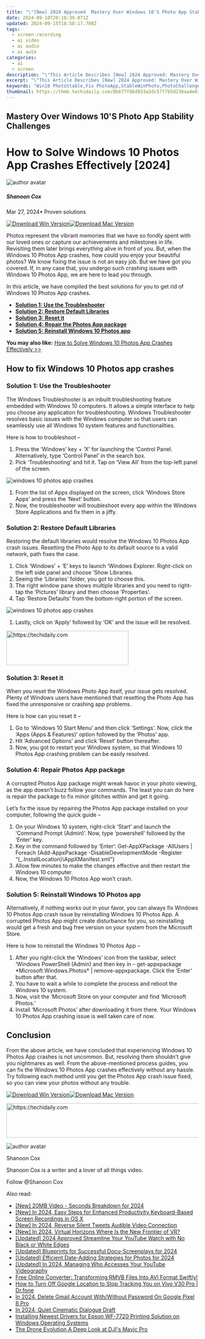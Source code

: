 ```yaml
---
title: "\"[New] 2024 Approved  Mastery Over Windows 10'S Photo App Stability Challenges\""
date: 2024-09-10T20:19:39.071Z
updated: 2024-09-15T18:58:17.708Z
tags: 
  - screen-recording
  - ai video
  - ai audio
  - ai auto
categories: 
  - ai
  - screen
description: "\"This Article Describes [New] 2024 Approved: Mastery Over Windows 10'S Photo App Stability Challenges\""
excerpt: "\"This Article Describes [New] 2024 Approved: Mastery Over Windows 10'S Photo App Stability Challenges\""
keywords: "Win10 PhotoStable,Fix PhotoApp,StableWinPhoto,PhotoChallengeWin,WindowsPhotosFix,StabilityPhotoWin,ChallengesPhotoWin"
thumbnail: https://thmb.techidaily.com/8b677f86d933a2dc57f7b5d236aa4e6146da7e283f8be4d58f50e47e9bc2eba3.jpg
---
```


## Mastery Over Windows 10'S Photo App Stability Challenges

# How to Solve Windows 10 Photos App Crashes Effectively \[2024\]

![author avatar](https://images.wondershare.com/filmora/article-images/shannon-cox.jpg)

##### Shanoon Cox

 Mar 27, 2024• Proven solutions

[![Download Win Version](https://images.wondershare.com/filmora/guide/download-btn-win.jpg)](https://tools.techidaily.com/wondershare/filmora/download/)[![Download Mac Version](https://images.wondershare.com/filmora/guide/download-btn-mac.jpg)](https://tools.techidaily.com/wondershare/filmora/download/)

Photos represent the vibrant memories that we have so fondly spent with our loved ones or capture our achievements and milestones in life. Revisiting them later brings everything alive in front of you. But, when the Windows 10 Photos App crashes, how could you enjoy your beautiful photos? We know fixing the issue is not an easy job. But we have got you covered. If, in any case that, you undergo such crashing issues with Windows 10 Photos App, we are here to lead you through.

In this article, we have compiled the best solutions for you to get rid of Windows 10 Photos App crashes.

* [**Solution 1: Use the Troubleshooter**](#part1)
* [**Solution 2: Restore Default Libraries**](#part2)
* [**Solution 3: Reset it**](#part3)
* [**Solution 4: Repair the Photos App package**](#part4)
* [**Solution 5: Reinstall Windows 10 Photos app**](#part5)

**You may also like:** [How to Solve Windows 10 Photos App Crashes Effectively >>](https://tools.techidaily.com/wondershare/filmora/download/)

## How to fix Windows 10 Photos app crashes

### Solution 1: Use the Troubleshooter

The Windows Troubleshooter is an inbuilt troubleshooting feature embedded with Windows 10 computers. It allows a simple interface to help you choose any application for troubleshooting. Windows Troubleshooter resolves basic issues with the Windows computer so that users can seamlessly use all Windows 10 system features and functionalities.

Here is how to troubleshoot –

   1. Press the ‘Windows’ key + ‘X’ for launching the ‘Control Panel. Alternatively, type ‘Control Panel’ in the search box.
   2. Pick ‘Troubleshooting’ and hit it. Tap on ‘View All’ from the top-left panel of the screen.

![windows 10 photos app crashes](https://images.wondershare.com/filmora/article-images/Troubleshooter.jpg)

1. From the list of Apps displayed on the screen, click ‘Windows Store Apps’ and press the ‘Next’ button.
2. Now, the troubleshooter will troubleshoot every app within the Windows Store Applications and fix them in a jiffy.

### Solution 2: Restore Default Libraries

Restoring the default libraries would resolve the Windows 10 Photos App crash issues. Resetting the Photo App to its default source to a valid network, path fixes the case.

   1. Click ‘Windows’ + ‘E’ keys to launch ‘Windows Explorer. Right-click on the left side panel and choose ‘Show Libraries.
   2. Seeing the ‘Libraries’ folder, you got to choose this.
   3. The right window pane shows multiple libraries and you need to right-tap the ‘Pictures’ library and then choose ‘Properties’.
   4. Tap ‘Restore Defaults’ from the bottom-right portion of the screen.

![windows 10 photos app crashes](https://images.wondershare.com/filmora/article-images/windows-10-photos-app-crashes-restore.jpg)

1. Lastly, click on ‘Apply’ followed by ‘OK’ and the issue will be resolved.

<!-- affiliate ads begin -->
<a href="https://bluettius.sjv.io/c/5597632/2139109/17108" target="_top" id="2139109">
  <img src="//a.impactradius-go.com/display-ad/17108-2139109" border="0" alt="https://techidaily.com" width="320" height="90"/>
</a>
<img height="0" width="0" src="https://bluettius.sjv.io/i/5597632/2139109/17108" style="position:absolute;visibility:hidden;" border="0" />
<!-- affiliate ads end -->

### Solution 3: Reset it

When you reset the Windows Photo App itself, your issue gets resolved. Plenty of Windows users have mentioned that resetting the Photo App has fixed the unresponsive or crashing app problems.

Here is how can you reset it –

1. Go to ‘Windows 10 Start Menu’ and then click ‘Settings’. Now, click the ‘Apps (Apps & Features)’ option followed by the ‘Photos’ app.
2. Hit ‘Advanced Options’ and click ‘Reset’ button thereafter.
3. Now, you got to restart your Windows system, so that Windows 10 Photos App crashing problem can be easily resolved.

### Solution 4: Repair Photos App package

A corrupted Photos App package might wreak havoc in your photo viewing, as the app doesn’t buzz follow your commands. The least you can do here is repair the package to fix minor glitches within and get it going.

Let’s fix the issue by repairing the Photos App package installed on your computer, following the quick guide –

1. On your Windows 10 system, right-click ‘Start’ and launch the ‘Command Prompt (Admin)’. Now, type ‘powershell’ followed by the ‘Enter’ key.
2. Key in the command followed by ‘Enter’: Get-AppXPackage -AllUsers | Foreach {Add-AppxPackage -DisableDevelopmentMode -Register “$($\_.InstallLocation)\\AppXManifest.xml”}
3. Allow few minutes to make the changes effective and then restart the Windows 10 computer.
4. Now, the Windows 10 Photos App won’t crash.

### Solution 5: Reinstall Windows 10 Photos app

Alternatively, if nothing works out in your favor, you can always fix Windows 10 Photos App crash issue by reinstalling Windows 10 Photos App. A corrupted Photos App might create disturbance for you, so reinstalling would get a fresh and bug free version on your system from the Microsoft Store.

Here is how to reinstall the Windows 10 Photos App –

1. After you right-click the ‘Windows’ icon from the taskbar, select ‘Windows PowerShell (Admin) and then key in – get-appxpackage \*Microsoft.Windows.Photos\* | remove-appxpackage. Click the ‘Enter’ button after that.
1. You have to wait a while to complete the process and reboot the Windows 10 system.
2. Now, visit the ‘Microsoft Store on your computer and find ‘Microsoft Photos.’
3. Install ‘Microsoft Photos’ after downloading it from there. Your Windows 10 Photos App crashing issue is well taken care of now.

## Conclusion

From the above article, we have concluded that experiencing Windows 10 Photos App crashes is not uncommon. But, resolving them shouldn’t give you nightmares as well. From the above-mentioned process guides, you can fix the Windows 10 Photos App crashes effectively without any hassle. Try following each method until you get the Photos App crash issue fixed, so you can view your photos without any trouble.

[![Download Win Version](https://images.wondershare.com/filmora/guide/download-btn-win.jpg)](https://tools.techidaily.com/wondershare/filmora/download/)[![Download Mac Version](https://images.wondershare.com/filmora/guide/download-btn-mac.jpg)](https://tools.techidaily.com/wondershare/filmora/download/)

<!-- affiliate ads begin -->
<a href="https://appsumo.8odi.net/c/5597632/2123736/7443" target="_top" id="2123736">
  <img src="//a.impactradius-go.com/display-ad/7443-2123736" border="0" alt="https://techidaily.com" width="728" height="90"/>
</a>
<img height="0" width="0" src="https://appsumo.8odi.net/i/5597632/2123736/7443" style="position:absolute;visibility:hidden;" border="0" />
<!-- affiliate ads end -->

![author avatar](https://images.wondershare.com/filmora/article-images/shannon-cox.jpg)

Shanoon Cox

Shanoon Cox is a writer and a lover of all things video.

Follow @Shanoon Cox


<ins class="adsbygoogle"
     style="display:block"
     data-ad-format="autorelaxed"
     data-ad-client="ca-pub-7571918770474297"
     data-ad-slot="1223367746"></ins>



<ins class="adsbygoogle"
     style="display:block"
     data-ad-client="ca-pub-7571918770474297"
     data-ad-slot="8358498916"
     data-ad-format="auto"
     data-full-width-responsive="true"></ins>


<span class="atpl-alsoreadstyle">Also read:</span>
<div><ul>
<li><a href="https://article-helps.techidaily.com/new-20mb-video-seconds-breakdown-for-2024/"><u>[New] 20MB Video - Seconds Breakdown for 2024</u></a></li>
<li><a href="https://screen-sharing-recording.techidaily.com/new-in-2024-easy-steps-for-enhanced-productivity-keyboard-based-screen-recordings-in-os-x/"><u>[New] In 2024, Easy Steps for Enhanced Productivity Keyboard-Based Screen Recordings in OS X</u></a></li>
<li><a href="https://twitter-clips.techidaily.com/new-in-2024-reverse-silent-tweets-audible-video-connection/"><u>[New] In 2024, Reverse Silent Tweets Audible Video Connection</u></a></li>
<li><a href="https://article-helps.techidaily.com/new-in-2024-virtual-horizons-where-is-the-new-frontier-of-vr/"><u>[New] In 2024, Virtual Horizons Where Is the New Frontier of VR?</u></a></li>
<li><a href="https://youtube-data.techidaily.com/ed-2024-approved-streamline-your-youtube-watch-with-no-black-or-white-edges/"><u>[Updated] 2024 Approved Streamline Your YouTube Watch with No Black or White Edges</u></a></li>
<li><a href="https://article-helps.techidaily.com/updated-blueprints-for-successful-docu-screenplays-for-2024/"><u>[Updated] Blueprints for Successful Docu-Screenplays for 2024</u></a></li>
<li><a href="https://article-helps.techidaily.com/updated-efficient-date-adding-strategies-for-photos-for-2024/"><u>[Updated] Efficient Date-Adding Strategies for Photos for 2024</u></a></li>
<li><a href="https://youtube-blog.techidaily.com/ed-in-2024-managing-who-accesses-your-youtube-videography/"><u>[Updated] In 2024, Managing Who Accesses Your YouTube Videography</u></a></li>
<li><a href="https://some-approaches.techidaily.com/free-online-converter-transforming-rmvb-files-into-avi-format-swiftly/"><u>Free Online Converter: Transforming RMVB Files Into AVI Format Swiftly!</u></a></li>
<li><a href="https://android-location-track.techidaily.com/how-to-turn-off-google-location-to-stop-tracking-you-on-vivo-v30-pro-drfone-by-drfone-virtual-android/"><u>How to Turn Off Google Location to Stop Tracking You on Vivo V30 Pro | Dr.fone</u></a></li>
<li><a href="https://unlock-android.techidaily.com/in-2024-delete-gmail-account-withwithout-password-on-google-pixel-8-pro-by-drfone-android/"><u>In 2024, Delete Gmail Account With/Without Password On Google Pixel 8 Pro</u></a></li>
<li><a href="https://article-helps.techidaily.com/in-2024-quiet-cinematic-dialogue-draft/"><u>In 2024, Quiet Cinematic Dialogue Draft</u></a></li>
<li><a href="https://win-dash.techidaily.com/installing-newest-drivers-for-epson-wf-7720-printing-solution-on-windows-operating-systems/"><u>Installing Newest Drivers for Epson WF-7720 Printing Solution on Windows Operating Systems</u></a></li>
<li><a href="https://article-helps.techidaily.com/the-drone-evolution-a-deep-look-at-djis-mavic-pro/"><u>The Drone Evolution A Deep Look at DJI's Mavic Pro</u></a></li>
</ul></div>

